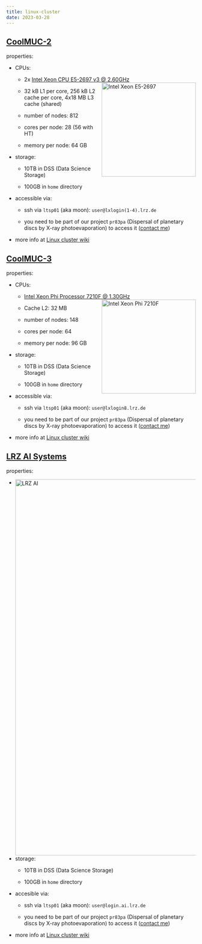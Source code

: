 ```yaml
---
title: linux-cluster
date: 2023-03-28
---
```


[CoolMUC-2](https://doku.lrz.de/display/PUBLIC/CoolMUC-2)
---

properties:

- CPUs:

  - 2x [Intel Xeon CPU E5-2697 v3 @ 2.60GHz](https://ark.intel.com/content/www/us/en/ark/products/81059/intel-xeon-processor-e52697-v3-35m-cache-2-60-ghz.html)
  <img style="float: right;" alt="Intel Xeon E5-2697" width="250" src="/github-page-test/docs/assets/images/intel-xeon.jpg">

  - 32 kB L1 per core, 256 kB L2 cache per core, 4x18 MB L3 cache (shared)

  - number of nodes: 812

  - cores per node: 28 (56 with HT)

  - memory per node: 64 GB

- storage:

  - 10TB in DSS (Data Science Storage)

  - 100GB in ```home``` directory

- accessible via:

  - ssh via ```ltsp01``` (aka moon):
    ```user@lxlogin(1-4).lrz.de```

  - you need to be part of our project ```pr83pa``` (Dispersal of planetary discs by X-ray photoevaporation) to access it ([contact me](mailto:picogna@usm.lmu.de))

- more info at [Linux cluster wiki](https://doku.lrz.de/display/PUBLIC/Linux+Cluster)

[CoolMUC-3](https://doku.lrz.de/display/PUBLIC/CoolMUC-3)
---

properties:

- CPUs:

  - [Intel Xeon Phi Processor 7210F @ 1.30GHz](https://ark.intel.com/content/www/de/de/ark/products/94709/intel-xeon-phi-processor-7210f-16gb-1-30-ghz-64-core.html)
  <img style="float: right;" alt="Intel Xeon Phi 7210F" width="250" src="/github-page-test/docs/assets/images/intel-xeon-phi.jpg">

  - Cache L2: 32 MB

  - number of nodes: 148

  - cores per node: 64

  - memory per node: 96 GB

- storage:

  - 10TB in DSS (Data Science Storage)

  - 100GB in ```home``` directory

- accessible via:

  - ssh via ```ltsp01``` (aka moon):
    ```user@lxlogin8.lrz.de```

  - you need to be part of our project ```pr83pa``` (Dispersal of planetary discs by X-ray photoevaporation) to access it ([contact me](mailto:picogna@usm.lmu.de))

- more info at [Linux cluster wiki](https://doku.lrz.de/display/PUBLIC/Linux+Cluster)

[LRZ AI Systems](https://doku.lrz.de/display/PUBLIC/LRZ+AI+Systems)
---

properties:

  - <img style="float: left;" alt="LRZ AI" width="1000" src="/github-page-test/docs/assets/images/lrz-ai.png">

- storage:

  - 10TB in DSS (Data Science Storage)

  - 100GB in ```home``` directory

- accesible via:

  - ssh via ```ltsp01``` (aka moon):
    ```user@login.ai.lrz.de```

  - you need to be part of our project ```pr83pa``` (Dispersal of planetary discs by X-ray photoevaporation) to access it ([contact me](mailto:picogna@usm.lmu.de))

- more info at [Linux cluster wiki](https://doku.lrz.de/display/PUBLIC/Linux+Cluster)

